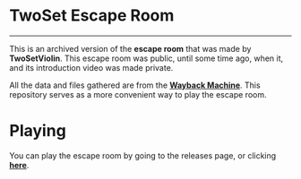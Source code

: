 # TwoSet Escape Room
---
This is an archived version of the **escape room** that was made by **TwoSetViolin**. This escape room was public, until some time ago, when it, and its introduction video was made private.

All the data and files gathered are from the [**Wayback Machine**](https://web.archive.org/web/20211001000000*/twosetescaperoom.com). This repository serves as a more convenient way to play the escape room.

# Playing

You can play the escape room by going to the releases page, or clicking [**here**](https://9aa88b.github.io/twoset-escape-room/).
